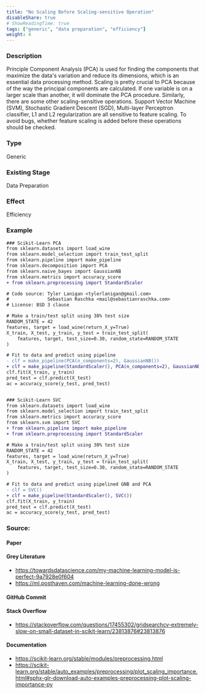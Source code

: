 ```yaml
---
title: "No Scaling Before Scaling-sensitive Operation"
disableShare: true
# ShowReadingTime: true
tags: ["generic", "data preparation", "efficiency"]
weight: 4
---
```


### Description

Principle Component Analysis (PCA) is used for finding the components that maximize the data's variation and reduce its dimensions, which is an essential data processing method. Scaling is pretty crucial to PCA because of the way the principal components are calculated. If one variable is on a larger scale than another, it will dominate the PCA procedure. Similarly, there are some other scaling-sensitive operations. Support Vector Machine (SVM), Stochastic Gradient Descent (SGD), Multi-layer Perceptron classifier, L1 and L2 regularization are all sensitive to feature scaling. To avoid bugs, whether feature scaling is added before these operations should be checked.

### Type
Generic

### Existing Stage
Data Preparation

### Effect
Efficiency

### Example

```diff
### Scikit-Learn PCA
from sklearn.datasets import load_wine
from sklearn.model_selection import train_test_split
from sklearn.pipeline import make_pipeline
from sklearn.decomposition import PCA
from sklearn.naive_bayes import GaussianNB
from sklearn.metrics import accuracy_score
+ from sklearn.preprocessing import StandardScaler

# Code source: Tyler Lanigan <tylerlanigan@gmail.com>
#              Sebastian Raschka <mail@sebastianraschka.com>
# License: BSD 3 clause

# Make a train/test split using 30% test size
RANDOM_STATE = 42
features, target = load_wine(return_X_y=True)
X_train, X_test, y_train, y_test = train_test_split(
    features, target, test_size=0.30, random_state=RANDOM_STATE
)

# Fit to data and predict using pipeline
- clf = make_pipeline(PCA(n_components=2), GaussianNB())
+ clf = make_pipeline(StandardScaler(), PCA(n_components=2), GaussianNB())
clf.fit(X_train, y_train)
pred_test = clf.predict(X_test)
ac = accuracy_score(y_test, pred_test)


### Scikit-Learn SVC
from sklearn.datasets import load_wine
from sklearn.model_selection import train_test_split
from sklearn.metrics import accuracy_score
from sklearn.svm import SVC
+ from sklearn.pipeline import make_pipeline
+ from sklearn.preprocessing import StandardScaler

# Make a train/test split using 30% test size
RANDOM_STATE = 42
features, target = load_wine(return_X_y=True)
X_train, X_test, y_train, y_test = train_test_split(
    features, target, test_size=0.30, random_state=RANDOM_STATE
)

# Fit to data and predict using pipelined GNB and PCA
- clf = SVC()
+ clf = make_pipeline(StandardScaler(), SVC())
clf.fit(X_train, y_train)
pred_test = clf.predict(X_test)
ac = accuracy_score(y_test, pred_test)
```

### Source:

#### Paper 
#### Grey Literature
- https://towardsdatascience.com/my-machine-learning-model-is-perfect-9a7928e0f604
- https://ml.posthaven.com/machine-learning-done-wrong

#### GitHub Commit

#### Stack Overflow
- https://stackoverflow.com/questions/17455302/gridsearchcv-extremely-slow-on-small-dataset-in-scikit-learn/23813876#23813876

#### Documentation
- https://scikit-learn.org/stable/modules/preprocessing.html
- https://scikit-learn.org/stable/auto_examples/preprocessing/plot_scaling_importance.html#sphx-glr-download-auto-examples-preprocessing-plot-scaling-importance-py

